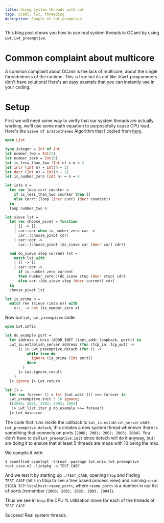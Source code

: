 ```yaml
---
title: Using system threads with Lwt
tags: ocaml, lwt, threading
decription: Sample of Lwt_premptive
---
```


This blog post shows you how to use real system threads in OCaml by
using `Lwt`, `Lwt_preemptive`.

Common complaint about multicore
=====================================

A common complaint about OCaml is the lack of multicore, about the
single threadedness of the runtime. This is true but its not like
`OCaml` programmers don't have solutions! Here's an easy example that
you can instantly use in your coding.

Setup
=====

First we will need some way to verify that our system threads are
actually working, we'll use some math equation to purposefully cause
CPU load. Here's the `Sieve Of Eratosthenes` Algorithm that I copied
from [here](http://www.scriptol.com/programming/sieve.php#ocaml).

```ocaml
open List

type integer = Int of int
let number_two = Int(2)
let number_zero = Int(0)
let is_less_than_two (Int n) = n < 2
let incr (Int n) = Int(n + 1)
let decr (Int n) = Int(n - 1)
let is_number_zero (Int n) = n = 0

let iota n =
  let rec loop curr counter =
    if is_less_than_two counter then []
    else curr::(loop (incr curr) (decr counter))
  in
  loop number_two n

let sieve lst =
  let rec choose_pivot = function
    | [] -> []
    | car::cdr when is_number_zero car ->
      car::(choose_pivot cdr)
    | car::cdr ->
      car::(choose_pivot (do_sieve car (decr car) cdr))

  and do_sieve step current lst =
    match lst with
    | [] -> []
    | car::cdr ->
      if is_number_zero current
      then number_zero::(do_sieve step (decr step) cdr)
      else car::(do_sieve step (decr current) cdr)
  in
  choose_pivot lst

let is_prime n =
  match rev (sieve (iota n)) with
    x::_ -> not (is_number_zero x)
```

Now our `Lwt`, `Lwt_preemptive` code:

```ocaml
open Lwt.Infix

let do_example port =
  let address = Unix.(ADDR_INET (inet_addr_loopback, port)) in
  Lwt_io.establish_server address (fun (tcp_in, tcp_out) ->
      () |> Lwt_preemptive.detach (fun () ->
          while true do
            ignore (is_prime (Int port))
          done
        )
      |> Lwt.ignore_result
    )
  |> ignore |> Lwt.return

let () =
  let rec forever () = fst (Lwt.wait ()) >>= forever in
  Lwt_preemptive.init 5 10 ignore;
  ([2000; 2001; 2002; 2003; 2004]
   |> Lwt_list.iter_p do_example >>= forever)
  |> Lwt_main.run
```

The code that runs inside the callback to `Lwt_io.establish_server`
uses `Lwt_preemptive.detach`, this creates a new system thread
whenever there is something that connects on ports
`[2000; 2001; 2002; 2003; 2004]`. You don't have to call
`Lwt_preemptive.init` since detach will do it anyway, but I am doing
it to ensure that at least 5 threads are made with 10 being the max.

We compile it with:

```shell
$ ocamlfind ocamlopt -thread -package lwt.unix,lwt.preemptive test_case.ml -linkpkg -o TEST_CASE
```

And we test it by starting up `./TEST_CASE`, opening `htop` and
finding `TEST_CASE` (hit `t` in htop to see a tree based process view)
and running `socat STDIN TCP:localhost:<some_port>`, where
`<some_port>` is a number in our list of ports (remember
`[2000; 2001; 2002; 2003; 2004]`).

Thus we see in `htop` the CPU % utilization move for each of the
threads of `TEST_CASE`.

Success! Real system threads.
